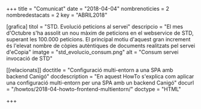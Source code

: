 +++
title             = "Comunicat"
date              = "2018-04-04"
nombrenoticies    = 2
nombredestacats   = 2
key               = "ABRIL2018"

[grafica]
titol      = "STD. Evolució peticions al servei"
descripcio = "El mes d'Octubre s'ha assolit un nou màxim de peticions en el webservice de STD, superant les 100.000 peticions. El principal motiu d'aquest gran increment és l'elevat nombre de còpies autèntiques de documents realitzats pel servei d'eCopia"
imatge     = "std_evolucio_consum.png"
alt        = "Consum servei invocació de STD"

[[relacionats]]
doctitle          = "Configuració multi-entorn a una SPA amb backend Canigó"
docdescription    = "En aquest HowTo s'explica com aplicar una configuració multi-entorn per una SPA amb un backend Canigó"
docurl            = "/howtos/2018-04-howto-frontend-multientorn/"
doctype           = "HTML"

+++
